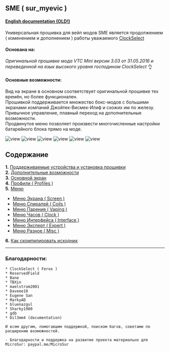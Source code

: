 ## **SME ( sur_myevic )**

#### [English documentation (OLD!)](https://github.com/MicroSur/sur_myevic/blob/master/README.md)

Универсальная прошивка для вейп модов SME является продолжением ( изменением и дополнением ) работы уважаемого [ClockSelect](https://github.com/ClockSelect/myevic/blob/master/src)

#### Основана на:
*Оригинальной прошивке мода VTC Mini версии 3.03 от 31.05.2016 и переведенной на язык высокого уровня господином ClockSelect* 👌

#### Основные возможности:
Вид на экране в основном соответствует оригинальной прошивке тех времён, но более функционален.  
Прошивкой поддерживается множество бокс-модов с большими экранами компаний Джойтек-Висмек-Илиф и схожих им по железу.  
Привычное управление, плавный переход на дополнительные возможности.  
Продвинутое меню позволяет произвести многочисленные настройки батарейного блока прямо на моде.    

![view](https://i.imgur.com/8ZwD1un.png) ![view](https://i.imgur.com/FJa7gB0.png) ![view](https://i.imgur.com/ElUy9hJ.png) ![view](https://i.imgur.com/rJFsnQ1.png) ![view](https://i.imgur.com/INfbmW7.png) ![view](https://i.imgur.com/9FhWR2m.png) 

## Содержание
   __1.__ [ Поддерживаемые устройства и установка прошивки](https://github.com/MicroSur/sur_myevic/blob/master/git_doc_ru/usageandcompatibility_ru.md)  
   __2.__ [ Дополнительные возможности](https://github.com/MicroSur/sur_myevic/blob/master/git_doc_ru/behaviourchanges_ru.md)  
   __3.__ [ Основной экран](https://github.com/MicroSur/sur_myevic/blob/master/git_doc_ru/mainscr_ru.md)  
   __4.__ [ Профили ( Profiles )](https://github.com/MicroSur/sur_myevic/blob/master/git_doc_ru/profiles_ru.md)  
   __5.__ [ Меню](https://github.com/MicroSur/sur_myevic/blob/master/git_doc_ru/menus_ru.md)  
   - [Меню Экрана ( Screen )](https://github.com/MicroSur/sur_myevic/blob/master/git_doc_ru/screen_ru.md)
   - [Меню Спиралей ( Coils )](https://github.com/MicroSur/sur_myevic/blob/master/git_doc_ru/coils_ru.md)
   - [Меню Парения ( Vaping )](https://github.com/MicroSur/sur_myevic/blob/master/git_doc_ru/vaping_ru.md)
   - [Меню Часов ( Clock )](https://github.com/MicroSur/sur_myevic/blob/master/git_doc_ru/clock_ru.md)
   - [Меню Интерфейса ( Interface )](https://github.com/MicroSur/sur_myevic/blob/master/git_doc_ru/interface_ru.md)
   - [Меню Эксперт ( Expert )](https://github.com/MicroSur/sur_myevic/blob/master/git_doc_ru/expert_ru.md)
   - [Меню Разное ( Misc )](https://github.com/MicroSur/sur_myevic/blob/master/git_doc_ru/misc_ru.md)  

   __6.__ [ Как скомпилировать исходник](https://github.com/MicroSur/sur_myevic/blob/master/git_doc_ru/howtobuild_ru.md)

-----
### Благодарности:

    * ClockSelect ( Ferox )
    * ReservedField
    * Bane
    * TBXin
    * maelstrom2001
    * Daveee10
    * Eugene San
    * MarkyAD
    * bluenazgul
    * Sharky1980
    * gdb
    * Dil3mm4 (documentation)

    И всем другим, помогавшим поддержкой, поиском багов, советами по расширению возможностей.

    - Благодарности и поддержка на развитие проекта материально для MicroSur: paypal.me/MicroSur